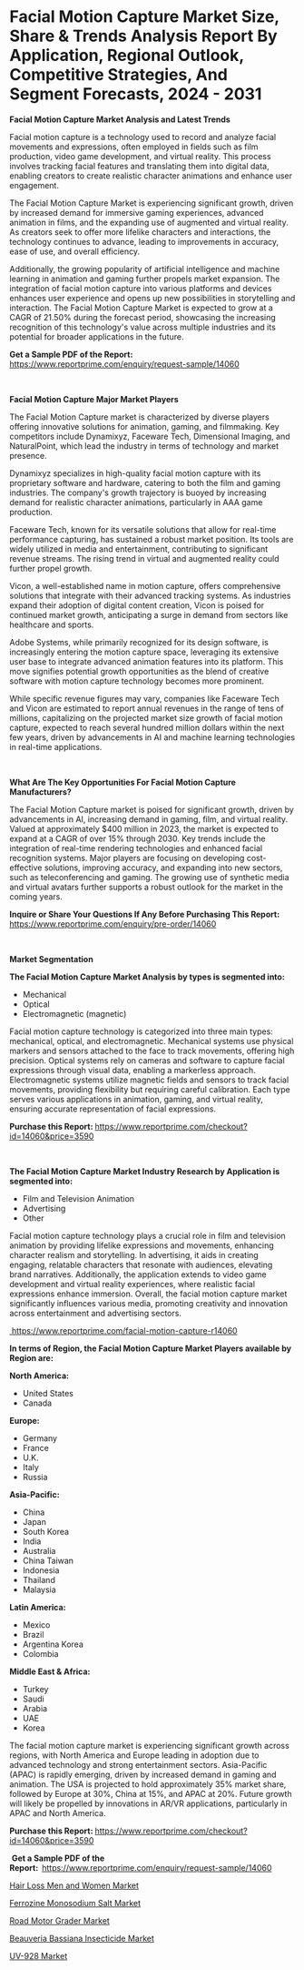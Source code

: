 <p><h1>Facial Motion Capture Market Size, Share & Trends Analysis Report By Application, Regional Outlook, Competitive Strategies, And Segment Forecasts, 2024 - 2031</h1></p><p><strong>Facial Motion Capture Market Analysis and Latest Trends</strong></p>
<p><p>Facial motion capture is a technology used to record and analyze facial movements and expressions, often employed in fields such as film production, video game development, and virtual reality. This process involves tracking facial features and translating them into digital data, enabling creators to create realistic character animations and enhance user engagement. </p><p>The Facial Motion Capture Market is experiencing significant growth, driven by increased demand for immersive gaming experiences, advanced animation in films, and the expanding use of augmented and virtual reality. As creators seek to offer more lifelike characters and interactions, the technology continues to advance, leading to improvements in accuracy, ease of use, and overall efficiency.</p><p>Additionally, the growing popularity of artificial intelligence and machine learning in animation and gaming further propels market expansion. The integration of facial motion capture into various platforms and devices enhances user experience and opens up new possibilities in storytelling and interaction. The Facial Motion Capture Market is expected to grow at a CAGR of 21.50% during the forecast period, showcasing the increasing recognition of this technology's value across multiple industries and its potential for broader applications in the future.</p></p>
<p><strong>Get a Sample PDF of the Report:&nbsp;</strong> <a href="https://www.reportprime.com/enquiry/request-sample/14060">https://www.reportprime.com/enquiry/request-sample/14060</a></p>
<p>&nbsp;</p>
<p><strong>Facial Motion Capture Major Market Players</strong></p>
<p><p>The Facial Motion Capture market is characterized by diverse players offering innovative solutions for animation, gaming, and filmmaking. Key competitors include Dynamixyz, Faceware Tech, Dimensional Imaging, and NaturalPoint, which lead the industry in terms of technology and market presence.</p><p>Dynamixyz specializes in high-quality facial motion capture with its proprietary software and hardware, catering to both the film and gaming industries. The company's growth trajectory is buoyed by increasing demand for realistic character animations, particularly in AAA game production.</p><p>Faceware Tech, known for its versatile solutions that allow for real-time performance capturing, has sustained a robust market position. Its tools are widely utilized in media and entertainment, contributing to significant revenue streams. The rising trend in virtual and augmented reality could further propel growth.</p><p>Vicon, a well-established name in motion capture, offers comprehensive solutions that integrate with their advanced tracking systems. As industries expand their adoption of digital content creation, Vicon is poised for continued market growth, anticipating a surge in demand from sectors like healthcare and sports.</p><p>Adobe Systems, while primarily recognized for its design software, is increasingly entering the motion capture space, leveraging its extensive user base to integrate advanced animation features into its platform. This move signifies potential growth opportunities as the blend of creative software with motion capture technology becomes more prominent.</p><p>While specific revenue figures may vary, companies like Faceware Tech and Vicon are estimated to report annual revenues in the range of tens of millions, capitalizing on the projected market size growth of facial motion capture, expected to reach several hundred million dollars within the next few years, driven by advancements in AI and machine learning technologies in real-time applications.</p></p>
<p>&nbsp;</p>
<p><strong>What Are The Key Opportunities For Facial Motion Capture Manufacturers?</strong></p>
<p><p>The Facial Motion Capture market is poised for significant growth, driven by advancements in AI, increasing demand in gaming, film, and virtual reality. Valued at approximately $400 million in 2023, the market is expected to expand at a CAGR of over 15% through 2030. Key trends include the integration of real-time rendering technologies and enhanced facial recognition systems. Major players are focusing on developing cost-effective solutions, improving accuracy, and expanding into new sectors, such as teleconferencing and gaming. The growing use of synthetic media and virtual avatars further supports a robust outlook for the market in the coming years.</p></p>
<p><strong>Inquire or Share Your Questions If Any Before Purchasing This Report:</strong> <a href="https://www.reportprime.com/enquiry/pre-order/14060">https://www.reportprime.com/enquiry/pre-order/14060</a></p>
<p>&nbsp;</p>
<p><strong>Market Segmentation</strong></p>
<p><strong>The Facial Motion Capture Market Analysis by types is segmented into:</strong></p>
<p><ul><li>Mechanical</li><li>Optical</li><li>Electromagnetic (magnetic)</li></ul></p>
<p><p>Facial motion capture technology is categorized into three main types: mechanical, optical, and electromagnetic. Mechanical systems use physical markers and sensors attached to the face to track movements, offering high precision. Optical systems rely on cameras and software to capture facial expressions through visual data, enabling a markerless approach. Electromagnetic systems utilize magnetic fields and sensors to track facial movements, providing flexibility but requiring careful calibration. Each type serves various applications in animation, gaming, and virtual reality, ensuring accurate representation of facial expressions.</p></p>
<p><strong>Purchase this Report:&nbsp;</strong><a href="https://www.reportprime.com/checkout?id=14060&price=3590">https://www.reportprime.com/checkout?id=14060&price=3590</a></p>
<p>&nbsp;</p>
<p><strong>The Facial Motion Capture Market Industry Research by Application is segmented into:</strong></p>
<p><ul><li>Film and Television Animation</li><li>Advertising</li><li>Other</li></ul></p>
<p><p>Facial motion capture technology plays a crucial role in film and television animation by providing lifelike expressions and movements, enhancing character realism and storytelling. In advertising, it aids in creating engaging, relatable characters that resonate with audiences, elevating brand narratives. Additionally, the application extends to video game development and virtual reality experiences, where realistic facial expressions enhance immersion. Overall, the facial motion capture market significantly influences various media, promoting creativity and innovation across entertainment and advertising sectors.</p></p>
<p><a href="https://www.reportprime.com/facial-motion-capture-r14060">&nbsp;https://www.reportprime.com/facial-motion-capture-r14060</a></p>
<p><strong>In terms of Region, the Facial Motion Capture Market Players available by Region are:</strong></p>
<p>
    <p> <strong> North America: </strong>
        <ul>
            <li>United States</li>
            <li>Canada</li>
        </ul>
        </p> 
    <p> <strong> Europe: </strong>
        <ul>
            <li>Germany</li>
            <li>France</li>
            <li>U.K.</li>
            <li>Italy</li>
            <li>Russia</li>
        </ul>
        </p> 
    <p> <strong> Asia-Pacific: </strong>
        <ul>
            <li>China</li>
            <li>Japan</li>
            <li>South Korea</li>
            <li>India</li>
            <li>Australia</li>
            <li>China Taiwan</li>
            <li>Indonesia</li>
            <li>Thailand</li>
            <li>Malaysia</li>
        </ul>
        </p> 
    <p> <strong> Latin America: </strong>
        <ul>
            <li>Mexico</li>
            <li>Brazil</li>
            <li>Argentina Korea</li>
            <li>Colombia</li>
        </ul>
        </p> 
    <p> <strong> Middle East & Africa: </strong>
        <ul>
            <li>Turkey</li>
            <li>Saudi</li>
            <li>Arabia</li>
            <li>UAE</li>
            <li>Korea</li>
        </ul>
    </p>
    </p>
<p><p>The facial motion capture market is experiencing significant growth across regions, with North America and Europe leading in adoption due to advanced technology and strong entertainment sectors. Asia-Pacific (APAC) is rapidly emerging, driven by increased demand in gaming and animation. The USA is projected to hold approximately 35% market share, followed by Europe at 30%, China at 15%, and APAC at 20%. Future growth will likely be propelled by innovations in AR/VR applications, particularly in APAC and North America.</p></p>
<p><strong>Purchase this Report: </strong><a href="https://www.reportprime.com/checkout?id=14060&price=3590">https://www.reportprime.com/checkout?id=14060&price=3590</a></p>
<p>&nbsp;<strong>Get a Sample PDF of the Report:&nbsp;&nbsp;</strong><a href="https://www.reportprime.com/enquiry/request-sample/14060">https://www.reportprime.com/enquiry/request-sample/14060</a></p>
<p><strong></strong></p>
<p><p><a href="https://github.com/RoccoManning/Market-Research-Report-List-6/blob/main/hair-loss-men-and-women-market.md">Hair Loss Men and Women Market</a></p><p><a href="https://medium.com/@julia.vaughan5768/the-market-for-ferrozine-monosodium-salt-market-is-examined-in-this-report-along-with-the-513a63f64cb8">Ferrozine Monosodium Salt Market</a></p><p><a href="https://issuu.com/reportprime-2/docs/road-motor-grader-market-size-2030._b22b8a7422ef6e">Road Motor Grader Market</a></p><p><a href="https://www.linkedin.com/pulse/navigating-beauveria-bassiana-insecticide-market-expert-analysis-i2dee?trackingId=7Dv4MgNVTrih9NJmYxIlyw%3D%3D">Beauveria Bassiana Insecticide Market</a></p><p><a href="https://medium.com/@julia.vaughan5768/this-report-on-uv-928-market-is-a-comprehensive-analysis-of-market-shares-strategies-products-7b2b2578c709?postPublishedType=initial">UV-928 Market</a></p></p>